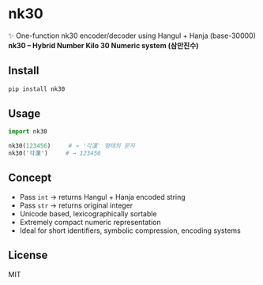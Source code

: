 # nk30

✨ One-function nk30 encoder/decoder using Hangul + Hanja (base-30000)  
**nk30 – Hybrid Number Kilo 30 Numeric system (삼만진수)**

## Install

```bash
pip install nk30
```

## Usage

```python
import nk30

nk30(123456)     # → '각漢' 형태의 문자
nk30('각漢')     # → 123456
```

## Concept

- Pass `int` → returns Hangul + Hanja encoded string
- Pass `str` → returns original integer
- Unicode based, lexicographically sortable
- Extremely compact numeric representation
- Ideal for short identifiers, symbolic compression, encoding systems

## License

MIT
